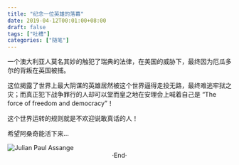 ```yaml
---
title: "纪念一位英雄的落幕"
date: 2019-04-12T00:01:00+08:00
draft: false
tags: ["吐槽"]
categories: ["随笔"]
---
```

<!-- 
<img alt="" src="https://mogeko.github.io/images/052/" >
<span class="spoiler" ></span>
&emsp;&emsp;
 -->

一个澳大利亚人莫名其妙的触犯了瑞典的法律，在美国的威胁下，最终因为厄瓜多尔的背叛在英国被捕。

这位揭露了世界上最大阴谋的英雄居然被这个世界逼得走投无路，最终难逃牢狱之灾；而真正犯下战争罪行的人却可以堂而皇之地在安理会上喊着自己是 “The force of freedom and democracy”！

这个世界运转的规则就是不欢迎说敢真话的人！

希望阿桑奇能活下来...

<img alt="Julian Paul Assange" src="https://mogeko.github.io/images/052/Julian.Assange.jpg" >



<br>

<center>  ·End·  </center>
